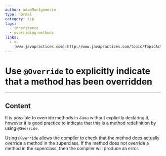 ```yaml
---
author: adamMontgomerie
type: normal
category: tip
tags:
  - inheritance
  - overriding-methods
links:
  - >-
    [www.javapractices.com](http://www.javapractices.com/topic/TopicAction.do?Id=223){website}
---
```


# Use `@Override` to explicitly indicate that a method has been overridden


---

## Content

It is possible to override methods in Java without explicitly declaring it, however it is good practice to indicate that this is a method redefinition by using `@Override`.

Using `@Override` allows the compiler to check that the method does actually override a method in the superclass. If the method does not override a method in the superclass, then the compiler will produce an error.
 
